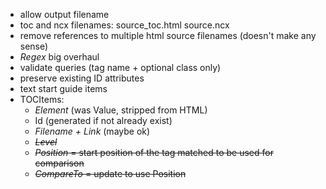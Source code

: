 - allow output filename
- toc and ncx filenames: source_toc.html source.ncx
- remove references to multiple html source filenames (doesn't make any sense)
- *Regex* big overhaul
- validate queries (tag name + optional class only)
- preserve existing ID attributes
- text start guide items
- TOCItems: 
	- _Element_ (was Value, stripped from HTML)
	- Id (generated if not already exist)
	- _Filename + Link_ (maybe ok)
	- <del>_Level_</del>
	- <del>_Position_ = start position of the tag matched to be used for comparison</del>
	- <del>_CompareTo_ = update to use Position</del>